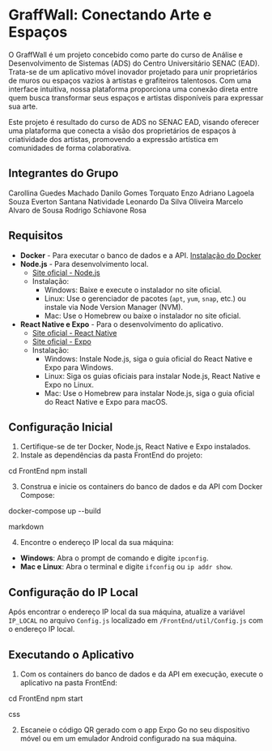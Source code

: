 # GraffWall: Conectando Arte e Espaços

O GraffWall é um projeto concebido como parte do curso de Análise e Desenvolvimento de Sistemas (ADS) do Centro Universitário SENAC (EAD). Trata-se de um aplicativo móvel inovador projetado para unir proprietários de muros ou espaços vazios à artistas e grafiteiros talentosos. Com uma interface intuitiva, nossa plataforma proporciona uma conexão direta entre quem busca transformar seus espaços e artistas disponíveis para expressar sua arte.

Este projeto é resultado do curso de ADS no SENAC EAD, visando oferecer uma plataforma que conecta a visão dos proprietários de espaços à criatividade dos artistas, promovendo a expressão artística em comunidades de forma colaborativa.

## Integrantes do Grupo
Carollina Guedes Machado
Danilo Gomes Torquato
Enzo Adriano Lagoela Souza
Everton Santana Natividade
Leonardo Da Silva Oliveira
Marcelo Alvaro de Sousa
Rodrigo Schiavone Rosa

## Requisitos

- **Docker** - Para executar o banco de dados e a API. [Instalação do Docker](https://www.docker.com/get-started)
- **Node.js** - Para desenvolvimento local. 
  - [Site oficial - Node.js](https://nodejs.org/)
  - Instalação:
    - Windows: Baixe e execute o instalador no site oficial.
    - Linux: Use o gerenciador de pacotes (`apt`, `yum`, `snap`, etc.) ou instale via Node Version Manager (NVM).
    - Mac: Use o Homebrew ou baixe o instalador no site oficial.
- **React Native e Expo** - Para o desenvolvimento do aplicativo.
  - [Site oficial - React Native](https://reactnative.dev/)
  - [Site oficial - Expo](https://expo.dev/)
  - Instalação:
    - Windows: Instale Node.js, siga o guia oficial do React Native e Expo para Windows.
    - Linux: Siga os guias oficiais para instalar Node.js, React Native e Expo no Linux.
    - Mac: Use o Homebrew para instalar Node.js, siga o guia oficial do React Native e Expo para macOS.

## Configuração Inicial

1. Certifique-se de ter Docker, Node.js, React Native e Expo instalados.
2. Instale as dependências da pasta FrontEnd do projeto:

cd FrontEnd
npm install



3. Construa e inicie os containers do banco de dados e da API com Docker Compose:

docker-compose up --build

markdown

4. Encontre o endereço IP local da sua máquina:
- **Windows**: Abra o prompt de comando e digite `ipconfig`.
- **Mac e Linux**: Abra o terminal e digite `ifconfig` ou `ip addr show`.

## Configuração do IP Local

Após encontrar o endereço IP local da sua máquina, atualize a variável `IP_LOCAL` no arquivo `Config.js` localizado em `/FrontEnd/util/Config.js` com o endereço IP local.

## Executando o Aplicativo

1. Com os containers do banco de dados e da API em execução, execute o aplicativo na pasta FrontEnd:

cd FrontEnd
npm start

css

2. Escaneie o código QR gerado com o app Expo Go no seu dispositivo móvel ou em um emulador Android configurado na sua máquina.


